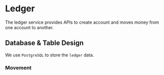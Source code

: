 # Ledger

The ledger service provides APIs to create account and moves money from one account to another.

## Database & Table Design

We use `PostgreSQL` to store the `ledger` data.

### Movement
